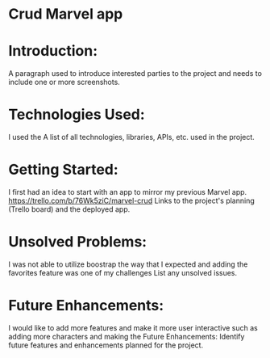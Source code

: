 # Crud Marvel app

# Introduction:
A paragraph used to introduce interested parties to the project and needs to include one or more screenshots.

# Technologies Used:
I used the 
A list of all technologies, libraries, APIs, etc. used in the project.

# Getting Started:
I first had an idea to start with an app to mirror my previous Marvel app. 
https://trello.com/b/76Wk5ziC/marvel-crud
Links to the project's planning (Trello board) and the deployed app.
# Unsolved Problems:
I was not able to utilize boostrap the way that I expected and adding the favorites feature was one of my challenges 
List any unsolved issues.

# Future Enhancements:
I would like to add more features and make it more user interactive such as adding more characters and making the 
Future Enhancements: Identify future features and enhancements planned for the project.

